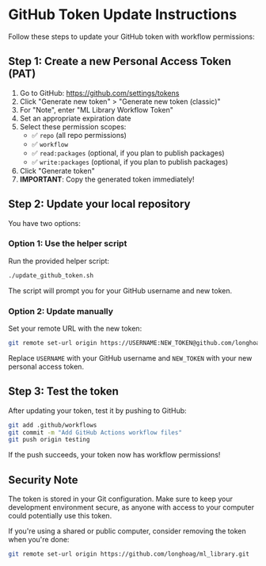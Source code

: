 # GitHub Token Update Instructions

Follow these steps to update your GitHub token with workflow permissions:

## Step 1: Create a new Personal Access Token (PAT)

1. Go to GitHub: https://github.com/settings/tokens
2. Click "Generate new token" > "Generate new token (classic)"
3. For "Note", enter "ML Library Workflow Token"
4. Set an appropriate expiration date
5. Select these permission scopes:
   - ✅ `repo` (all repo permissions)
   - ✅ `workflow`
   - ✅ `read:packages` (optional, if you plan to publish packages)
   - ✅ `write:packages` (optional, if you plan to publish packages)
6. Click "Generate token"
7. **IMPORTANT**: Copy the generated token immediately!

## Step 2: Update your local repository

You have two options:

### Option 1: Use the helper script

Run the provided helper script:
```bash
./update_github_token.sh
```

The script will prompt you for your GitHub username and new token.

### Option 2: Update manually

Set your remote URL with the new token:
```bash
git remote set-url origin https://USERNAME:NEW_TOKEN@github.com/longhoag/ml_library.git
```
Replace `USERNAME` with your GitHub username and `NEW_TOKEN` with your new personal access token.

## Step 3: Test the token

After updating your token, test it by pushing to GitHub:
```bash
git add .github/workflows
git commit -m "Add GitHub Actions workflow files"
git push origin testing
```

If the push succeeds, your token now has workflow permissions!

## Security Note

The token is stored in your Git configuration. Make sure to keep your development environment secure, as anyone with access to your computer could potentially use this token.

If you're using a shared or public computer, consider removing the token when you're done:
```bash
git remote set-url origin https://github.com/longhoag/ml_library.git
```
